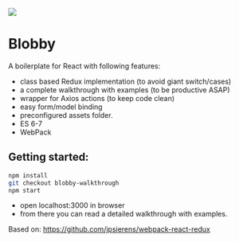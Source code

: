 ![](https://image.ibb.co/hX7gNy/blobby_logo.png)

# Blobby

A boilerplate for React with following features:

- class based Redux implementation (to avoid giant switch/cases)
- a complete walkthrough with examples (to be productive ASAP)
- wrapper for Axios actions (to keep code clean)
- easy form/model binding
- preconfigured assets folder.
- ES 6-7
- WebPack

## Getting started:



```bash
npm install
git checkout blobby-walkthrough
npm start
```

- open localhost:3000 in browser
- from there you can read a detailed walkthrough with examples.


Based on:
https://github.com/jpsierens/webpack-react-redux
